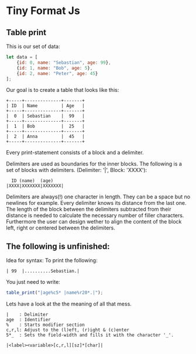 # Tiny Format Js


## Table print     

This is our set of data:

```js
let data = [
    {id: 0, name: "Sebastian", age: 99},
    {id: 1, name: "Bob", age: 5},
    {id: 2, name: "Peter", age: 45}
];
```
Our goal is to create a table that looks like this:

```
+-----+--------------+-------+
| ID  | Name         | Age   |
+-----+--------------+-------+
|  0  | Sebastian    |  99   |
+-----+--------------+-------+
|  1  | Bob          |  25   |
+-----+--------------+-------+
|  2  | Anna         |  45   |
+-----+--------------+-------+
```
Every print-statement consists of a block and a delimiter.

Delimiters are used as boundaries for the inner blocks.
The following is a set of blocks with delimiters.
(Delimiter: '|', Block: 'XXXX'):

```
  ID (name)  (age)
|XXXX|XXXXXXX|XXXXXXX|
```

Delimiters are always(!) one character in length. They can be a space
but no newlines for example. Every delimiter knows its distance from
the last one. The length of the block between the delimiters subtracted
from their distance is needed to calculate the necessary number of filler
characters.
Furthermore the user can design wether to align the content of the block 
left, right or centered between the delimiters.



## The following is unfinished:

Idea for syntax:
To print the following:
```
| 99  |..........Sebastian.|
```
You just need to write:
```js
table_print("|age%c5* |name%r20*.|");
```
Lets have a look at the the meaning of all that mess.
```
|    : Delimiter
age  : Identifier
%    : Starts modifier section
c,r,l: Adjust to the (l)eft, (r)ight & (c)enter
5*_  : Sets the field-width and fills it with the character '_'.

|<label><variable>[c,r,l][sz]*[char]|
```